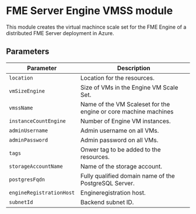 # FME Server Engine VMSS module
This module creates the virtual machince scale set for the FME Engine of a distributed FME Server deployment in Azure.
## Parameters
|Parameter|Description|
|---|---|
|`location`|Location for the resources.|
|`vmSizeEngine`|Size of VMs in the Engine VM Scale Set.|
|`vmssName`|Name of the VM Scaleset for the engine or core machine machines|
|`instanceCountEngine`|Number of Engine VM instances.|
|`adminUsername`|Admin username on all VMs.|
|`adminPassword`|Admin password on all VMs.|
|`tags`|Onwer tag to be added to the resources.|
|`storageAccountName`|Name of the storage account.|
|`postgresFqdn`|Fully qualified domain name of the PostgreSQL Server.|
|`engineRegistrationHost`|Engineregistration host.|
|`subnetId`|Backend subnet ID.|



